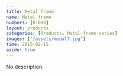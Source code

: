 ```yaml
---
title: Metal frame
name: Metal frame
numbers: [D-008]
layout: products
categories: [Products, Metal-frame-series]
images: ["/assets/medal7.jpg"]
time: 2015-02-15
aside: true
---
```


No description.
